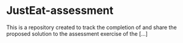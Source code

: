 # JustEat-assessment
This is a repository created to track the completion of and share the proposed solution to the assessment exercise of the [...]
